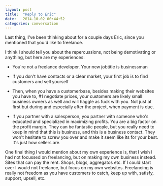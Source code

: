 ```yaml
---
layout: post
title:  "Reply to Eric"
date:   2014-10-02 00:44:52
categories: conversation
---
```


Last thing, I've been thinking about for a couple days Eric, since you mentioned that you'd like to freelance.

I think I should tell you about the repercussions, not being demotivating or anything, but here are my experiences:

- You're not a freelance developer. Your new jobtitle is businessman

- If you don't have contacts or a clear market, your first job is to find customers and sell yourself

- Then, when you have a customerbase, besides making their websites you have to, #1 negotiate prices, your customers are likely small business owners as well and will haggle as fuck with you. Not just at first but during and especially after the project, when payment is due.

- If you partner with a salesperson, you partner with someone who's educated and specialized in maximizing profits. You are a big factor on the profit margin. They can be fantastic people, but you really need to keep in mind that this is business, and this is a business contact. They won't hesitate to screw you over and make it seem like its for your best. It's just how sellers are.

One final thing I would mention about my own experience is, that I wish I had not focussed on freelancing, but on making my own business instead. Sites that can pay the rent. Shops, blogs, aggregatos etc. If I could start over I would not freelance, but focus on my own websites. Freelancing is really not freedom as you have customers to catch, keep up with, satisfy, support, upsell, etc.
